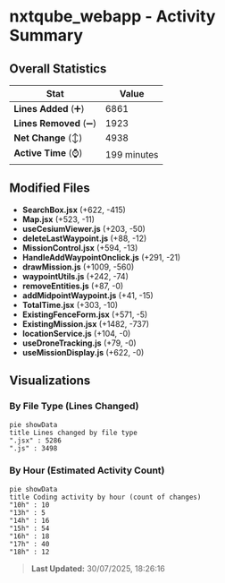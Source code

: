 # nxtqube_webapp - Activity Summary 

## Overall Statistics

| Stat                   | Value                                                             |
| ---------------------- | ----------------------------------------------------------------- |
| **Lines Added** (➕)   | 6861                                          |
| **Lines Removed** (➖) | 1923                                        |
| **Net Change** (↕)    | 4938                |
| **Active Time** (⌚)   | 199 minutes |


## Modified Files
- **SearchBox.jsx** (+622, -415)
- **Map.jsx** (+523, -11)
- **useCesiumViewer.js** (+203, -50)
- **deleteLastWaypoint.js** (+88, -12)
- **MissionControl.jsx** (+594, -13)
- **HandleAddWaypointOnclick.js** (+291, -21)
- **drawMission.js** (+1009, -560)
- **waypointUtils.js** (+242, -74)
- **removeEntities.js** (+87, -0)
- **addMidpointWaypoint.js** (+41, -15)
- **TotalTime.jsx** (+303, -10)
- **ExistingFenceForm.jsx** (+571, -5)
- **ExistingMission.jsx** (+1482, -737)
- **locationService.js** (+104, -0)
- **useDroneTracking.js** (+79, -0)
- **useMissionDisplay.js** (+622, -0)

## Visualizations

### By File Type (Lines Changed)

```mermaid
pie showData
title Lines changed by file type
".jsx" : 5286
".js" : 3498
```

### By Hour (Estimated Activity Count)

```mermaid
pie showData
title Coding activity by hour (count of changes)
"10h" : 10
"13h" : 5
"14h" : 16
"15h" : 54
"16h" : 18
"17h" : 40
"18h" : 12
```


> **Last Updated:** 30/07/2025, 18:26:16